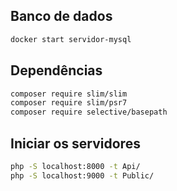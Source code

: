 ## Banco de dados
```bash
docker start servidor-mysql
```

## Dependências
```bash
composer require slim/slim
composer require slim/psr7
composer require selective/basepath
```
## Iniciar os servidores
```bash
php -S localhost:8000 -t Api/
php -S localhost:9000 -t Public/
```
